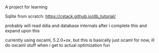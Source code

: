 A project for learning

Sqlite from scratch: https://cstack.github.io/db_tutorial/

probably will read ddia and database internals after i complete this and expand upon this

currently using oxcaml, 5.2.0+ox, but this is basically just ocaml for now, ill do oxcaml stuff when i get to actual optimization fun
